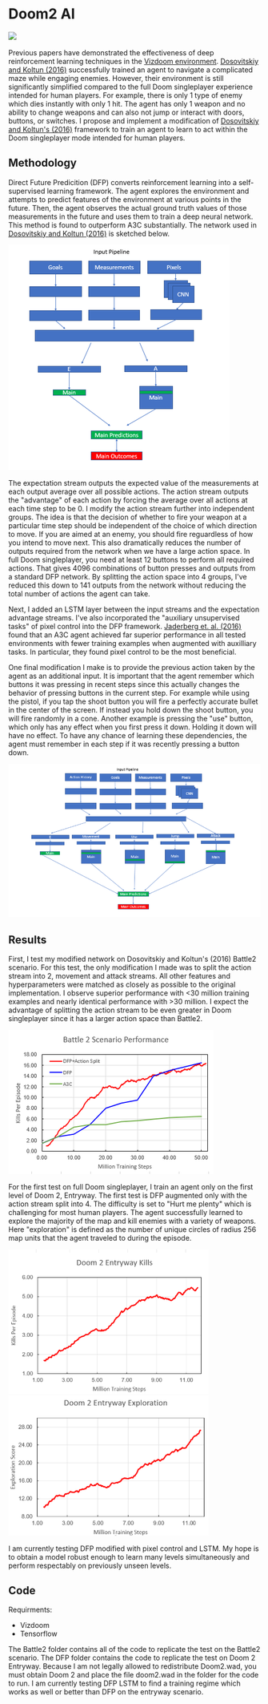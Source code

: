 # Doom2 AI

<img src="/illustrations/entryway.gif" width="400">


Previous papers have demonstrated the effectiveness of deep reinforcement learning techniques in the [Vizdoom environment](http://vizdoom.cs.put.edu.pl/). [Dosovitskiy and Koltun (2016)](https://arxiv.org/pdf/1611.01779.pdf)
successfully trained an agent to navigate a complicated maze while engaging enemies. However, their environment is still significantly simplified compared to the full Doom singleplayer experience
intended for human players. For example, there is only 1 type of enemy which dies instantly with only 1 hit. The agent has only 1 weapon and no ability to change weapons and can also not jump
or interact with doors, buttons, or switches. I propose and implement a modification of [Dosovitskiy and Koltun's (2016)](https://arxiv.org/pdf/1611.01779.pdf) framework to train an agent to learn to act
within the Doom singleplayer mode intended for human players.

## Methodology

Direct Future Predicition (DFP) converts reinforcement learning into a self-supervised learning framework. The agent explores the environment and attempts to predict features of the environment at
various points in the future. Then, the agent observes the actual ground truth values of those measurements in the future and uses them to train a deep neural network. This method is found to
outperform A3C substantially. The network used in [Dosovitskiy and Koltun (2016)](https://arxiv.org/pdf/1611.01779.pdf) is sketched below. 

![Base DFP Network](/illustrations/base_dfp.PNG)

The expectation stream outputs the expected value of the measurements at each output average over all possible actions. The action stream outputs the "advantage" of each action by forcing the
average over all actions at each time step to be 0. I modify the action stream further into independent groups. The idea is that the decision of whether to fire
your weapon at a particular time step should be independent of the choice of which direction to move. If you are aimed at an enemy, you should fire reguardless of how you intend to move next. 
This also dramatically reduces the number of outputs required from the network when we have a large action space. In full Doom singleplayer, you need at least 12 buttons to perform all required
actions. That gives 4096 combinations of button presses and outputs from a standard DFP network. By splitting the action space into 4 groups, I've reduced this down to 141 outputs from the network
without reducing the total number of actions the agent can take.

Next, I added an LSTM layer between the input streams and the expectation advantage streams. I've also incorporated the "auxiliary unsupervised tasks" of pixel control into the DFP framework. 
[Jaderberg et. al. (2016)](https://arxiv.org/pdf/1611.05397.pdf) found that an A3C agent achieved far superior performance in all tested environments with fewer training examples when augmented 
with auxilliary tasks. In particular, they found pixel control to be the most beneficial. 

One final modification I make is to provide the previous action taken by the agent as an additional input. It is important that the agent remember which buttons it was pressing in recent steps since
this actually changes the behavior of pressing buttons in the current step. For example while using the pistol, if you tap the shoot button you will fire a perfectly accurate bullet in the center of the screen.
If instead you hold down the shoot button, you will fire randomly in a cone. Another example is pressing the "use" button, which only has any effect when you first press it down. Holding it down will have no effect. 
To have any chance of learning these dependencies, the agent must remember in each step if it was recently pressing a button down.

![Modified DFP Network](/illustrations/modified_dfp.PNG)

## Results

First, I test my modified network on Dosovitskiy and Koltun's (2016) Battle2 scenario. For this test, the only modification I made was to split the action stream into 2, movement and attack streams. All other
features and hyperparameters were matched as closely as possible to the original implementation. I observe superior performance with <30 million training examples and nearly identical performance with >30 million. I expect the advantage of splitting the action stream to be even greater in Doom singleplayer since it has a larger action space than Battle2.

![Battle2 Performance](/illustrations/battle.png)

For the first test on full Doom singleplayer, I train an agent only on the first level of Doom 2, Entryway. The first test is DFP augmented only with the action stream split into 4. The difficulty is set to "Hurt me plenty" which is challenging for most human players.
The agent successfully learned to explore the majority of the map and kill enemies with a variety of weapons. Here "exploration" is defined as the number of unique circles of radius 256 map units that the agent traveled to during the episode. 

<img src="/illustrations/entrywaykills.PNG" width="400">
<img src="/illustrations/entrywayexplored.PNG" width="400">



I am currently testing DFP modified with pixel control and LSTM. My hope is to obtain a model robust enough to learn many levels simultaneously and perform respectably on previously unseen levels.

## Code

Requirments:
- Vizdoom
- Tensorflow

The Battle2 folder contains all of the code to replicate the test on the Battle2 scenario. The DFP folder contains the code to replicate the test on Doom 2 Entryway. Because I am not legally allowed to redistribute
Doom2.wad, you must obtain Doom 2 and place the file doom2.wad in the folder for the code to run. I am currently testing DFP LSTM to find a training regime which works as well or better than DFP on the entryway scenario.

